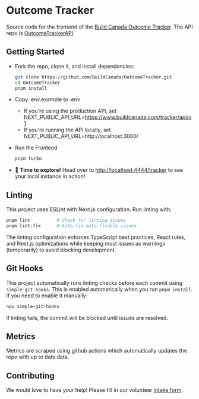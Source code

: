 # Outcome Tracker

Source code for the frontend of the [Build Canada Outcome Tracker](https://www.buildcanada.com/tracker). The API repo is [OutcomeTrackerAPI](https://github.com/BuildCanada/OutcomeTrackerAPI).

## Getting Started

- Fork the repo, clone it, and install dependencies:
  ```bash
  git clone https://github.com/BuildCanada/OutcomeTracker.git
  cd OutcomeTracker
  pnpm install
  ```

- Copy .env.example to .env
  - If you're using the production API, set NEXT_PUBLIC_API_URL=https://www.buildcanada.com/tracker/api/v1
  - If you're running the API locally, set NEXT_PUBLIC_API_URL=http://localhost:3000/

- Run the Frontend
  ```bash
  pnpm turbo
  ```

- 🎉 **Time to explore!** Head over to [http://localhost:4444/tracker](http://localhost:4444/tracker) to see your local instance in action!

## Linting

This project uses ESLint with Next.js configuration. Run linting with:

```bash
pnpm lint          # Check for linting issues
pnpm lint:fix      # Auto-fix auto-fixable issues
```

The linting configuration enforces TypeScript best practices, React rules, and Next.js optimizations while keeping most issues as warnings (temporarily) to avoid blocking development.

## Git Hooks

This project automatically runs linting checks before each commit using `simple-git-hooks`. This is enabled automatically when you run `pnpm install`. If you need to enable it manually:

```bash
npx simple-git-hooks
```

If linting fails, the commit will be blocked until issues are resolved.

## Metrics

Metrics are scraped using github actions which automatically updates the repo with up to date data. 

## Contributing

We would love to have your help! Please fill in our volunteer [intake form](https://5nneq7.share-na3.hsforms.com/2l9iIH2gFSomphjDe-ci5OQ). 
